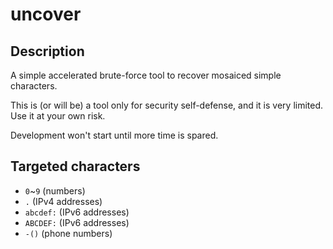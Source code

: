 # uncover
## Description
A simple accelerated brute-force tool to recover mosaiced simple characters.

This is (or will be) a tool only for security self-defense, and it is very limited. Use it at your own risk.

Development won't start until more time is spared.

## Targeted characters
* ```0```~```9``` (numbers)
* ```.``` (IPv4 addresses)
* ```abcdef:``` (IPv6 addresses)
* ```ABCDEF:``` (IPv6 addresses)
* ```-()``` (phone numbers)

